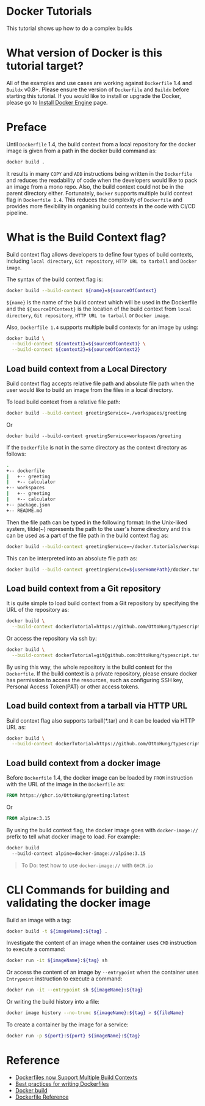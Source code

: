# Docker Tutorials

This tutorial shows up how to do a complex builds


# What version of Docker is this tutorial target?

All of the examples and use cases are working against `Dockerfile` 
1.4 and `Buildx` v0.8+. Please ensure the version of `Dockerfile` 
and `Buildx` before starting this tutorial. If you would like to 
install or upgrade the Docker, please go to 
[Install Docker Engine](https://docs.docker.com/engine/install/) page. 


# Preface

Until `Dockerfile` 1.4, the build context from a local repository for 
the docker image is given from a path in the docker build command as:
```bash
docker build .
```
It results in many `COPY` and `ADD` instructions being written in the 
`Dockerfile` and reduces the readability of code when the developers 
would like to pack an image from a mono repo. Also, the build context 
could not be in the parent directory either. Fortunately, `Docker` 
supports multiple build context flag in `Dockerfile 1.4`. This 
reduces the complexity of `Dockerfile` and provides more flexibility 
in organising build contexts in the code with CI/CD pipeline.


# What is the Build Context flag?

Build context flag allows developers to define four types of build 
contexts, including `local directory`, `Git repository`, 
`HTTP URL to tarball` and `Docker image`.

The syntax of the build context flag is:
```bash
docker build --build-context ${name}=${sourceOfContext}
```
`${name}` is the name of the build context which will be used in 
the Dockerfile and the `${sourceOfContext}` is the location of 
the build context from `local directory`, `Git repository`, 
`HTTP URL to tarball` or `Docker image`.

Also, `Dockerfile 1.4` supports multiple build contexts for an 
image by using:
```bash
docker build \
  --build-context ${context1}=${sourceOfContext1} \
  --build-context ${context2}=${sourceOfContext2}
```


## Load build context from a Local Directory

Build context flag accepts relative file path and absolute file 
path when the user would like to build an image from the files 
in a local directory.

To load build context from a relative file path:
```bash
docker build --build-context greetingService=./workspaces/greeting
```
Or
```base
docker build --build-context greetingService=workspaces/greeting
```

If the `Dockerfile` is not in the same directory as the context 
directory as follows:
```bash
.
+-- dockerfile
|   +-- greeting
|   +-- calculator
+-- workspaces
|   +-- greeting
|   +-- calculator
+-- package.json
+-- README.md
```
Then the file path can be typed in the following format:
In the Unix-liked system, tilde(~) represents the path to the 
user's home directory and this can be used as a part of the file 
path in the build context flag as:
```bash
docker build --build-context greetingService=~/docker.tutorials/workspaces/greeting
```
This can be interpreted into an absolute file path as:
```bash
docker build --build-context greetingService=${userHomePath}/docker.tutorials/workspaces/greeting
```


## Load build context from a Git repository

It is quite simple to load build context from a Git repository by 
specifying the URL of the repository as:
```bash
docker build \
  --build-context dockerTutorial=https://github.com/OttoHung/typescript.tutorial.git
```
Or access the repository via ssh by:
```bash
docker build \
  --build-context dockerTutorial=git@github.com:OttoHung/typescript.tutorial.git
```

By using this way, the whole repository is the build context for the 
`Dockerfile`. If the build context is a private repository, please 
ensure docker has permission to access the resources, such as 
configuring SSH key, Personal Access Token(PAT) or other access tokens.


## Load build context from a tarball via HTTP URL

Build context flag also supports tarball(*.tar) and it can be loaded 
via HTTP URL as:
```bash
docker build \
  --build-context dockerTutorial=https://github.com/OttoHung/typescript.tutorials/archive/refs/tags/tutorials.tar.gz
```


## Load build context from a docker image

Before `Dockerfile` 1.4, the docker image can be loaded by `FROM` 
instruction with the URL of the image in the `Dockerfile` as:
```dockerfile
FROM https://ghcr.io/OttoHung/greeting:latest
```
Or
```dockerfile
FROM alpine:3.15
```

By using the build context flag, the docker image goes with 
`docker-image://` prefix to tell what docker image to load. For
example:
```bash
docker build
  --build-context alpine=docker-image://alpine:3.15
```

> To Do: test how to use `docker-image://` with `GHCR.io`


# CLI Commands for building and validating the docker image

Build an image with a tag:
```bash
docker build -t ${imageName}:${tag} .
```

Investigate the content of an image when the container uses `CMD` instruction 
to execute a command:
```bash
docker run -it ${imageName}:${tag} sh
```

Or access the content of an image by `--entrypoint` when the container uses
`Entrypoint` instruction to execute a command:
```bash
docker run -it --entrypoint sh ${imageName}:${tag}
```

Or writing the build history into a file:
```bash
docker image history --no-trunc ${imageName}:${tag} > ${fileName}
```

To create a container by the image for a service:
```bash
docker run -p ${port}:${port} ${imageName}:${tag}
```


# Reference

- [Dockerfiles now Support Multiple Build Contexts](https://www.docker.com/blog/dockerfiles-now-support-multiple-build-contexts/)
- [Best practices for writing Dockerfiles](https://docs.docker.com/develop/develop-images/dockerfile_best-practices/)
- [Docker build](https://docs.docker.com/engine/reference/commandline/build/)
- [Dockerfile Reference](https://docs.docker.com/engine/reference/builder/)